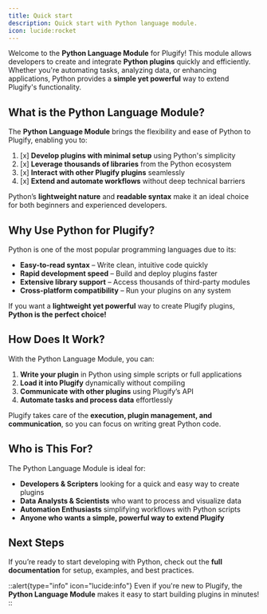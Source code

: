 ```yaml
---
title: Quick start
description: Quick start with Python language module.
icon: lucide:rocket
---
```


Welcome to the **Python Language Module** for Plugify! This module allows developers to create and integrate **Python plugins** quickly and efficiently. Whether you're automating tasks, analyzing data, or enhancing applications, Python provides a **simple yet powerful** way to extend Plugify's functionality.

## What is the Python Language Module?

The **Python Language Module** brings the flexibility and ease of Python to Plugify, enabling you to:

1. [x] **Develop plugins with minimal setup** using Python's simplicity  
2. [x] **Leverage thousands of libraries** from the Python ecosystem  
3. [x] **Interact with other Plugify plugins** seamlessly  
4. [x] **Extend and automate workflows** without deep technical barriers

Python’s **lightweight nature** and **readable syntax** make it an ideal choice for both beginners and experienced developers.

## Why Use Python for Plugify?

Python is one of the most popular programming languages due to its:

* **Easy-to-read syntax** – Write clean, intuitive code quickly  
* **Rapid development speed** – Build and deploy plugins faster  
* **Extensive library support** – Access thousands of third-party modules  
* **Cross-platform compatibility** – Run your plugins on any system

If you want a **lightweight yet powerful** way to create Plugify plugins, **Python is the perfect choice!**

## How Does It Work?

With the Python Language Module, you can:

1. **Write your plugin** in Python using simple scripts or full applications  
2. **Load it into Plugify** dynamically without compiling  
3. **Communicate with other plugins** using Plugify’s API  
4. **Automate tasks and process data** effortlessly

Plugify takes care of the **execution, plugin management, and communication**, so you can focus on writing great Python code.

## Who is This For?

The Python Language Module is ideal for:

* **Developers & Scripters** looking for a quick and easy way to create plugins  
* **Data Analysts & Scientists** who want to process and visualize data  
* **Automation Enthusiasts** simplifying workflows with Python scripts  
* **Anyone who wants a simple, powerful way to extend Plugify**

## Next Steps

If you’re ready to start developing with Python, check out the **full documentation** for setup, examples, and best practices.

::alert{type="info" icon="lucide:info"}
Even if you're new to Plugify, the **Python Language Module** makes it easy to start building plugins in minutes!  
::